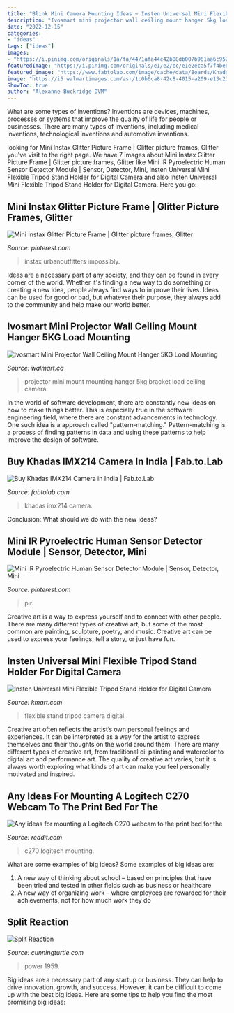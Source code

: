 ```yaml
---
title: "Blink Mini Camera Mounting Ideas ~ Insten Universal Mini Flexible Tripod Stand Holder For Digital Camera"
description: "Ivosmart mini projector wall ceiling mount hanger 5kg load mounting"
date: "2022-12-15"
categories:
- "ideas"
tags: ["ideas"]
images:
- "https://i.pinimg.com/originals/1a/fa/44/1afa44c42b08db007b961aa6c9520105.jpg"
featuredImage: "https://i.pinimg.com/originals/e1/e2/ec/e1e2eca5f7f4beda7949a1315cbfedd0.jpg"
featured_image: "https://www.fabtolab.com/image/cache/data/Boards/Khadas/214cam-500x500.jpg"
image: "https://i5.walmartimages.com/asr/1c0b6ca8-42c8-4015-a209-e13c230bb664.58d131549c3d43943ff8465393d49905.jpeg"
ShowToc: true
author: "Alexanne Buckridge DVM"
---
```



What are some types of inventions?
Inventions are devices, machines, processes or systems that improve the quality of life for people or businesses. There are many types of inventions, including medical inventions, technological inventions and automotive inventions.

	

		
looking for Mini Instax Glitter Picture Frame | Glitter picture frames, Glitter you've visit to the right page. We have 7 Images about Mini Instax Glitter Picture Frame | Glitter picture frames, Glitter like Mini IR Pyroelectric Human Sensor Detector Module | Sensor, Detector, Mini, Insten Universal Mini Flexible Tripod Stand Holder for Digital Camera and also Insten Universal Mini Flexible Tripod Stand Holder for Digital Camera. Here you go:
		
    
## Mini Instax Glitter Picture Frame | Glitter Picture Frames, Glitter

<img loading=lazy src="https://i.pinimg.com/originals/e1/e2/ec/e1e2eca5f7f4beda7949a1315cbfedd0.jpg" onerror="this.onerror=null;this.src='https://tse4.mm.bing.net/th?id=OIP.JoLUU-D1lHI4pKXtNulPwwHaLH&amp;pid=15.1';" alt="Mini Instax Glitter Picture Frame | Glitter picture frames, Glitter">

_Source: pinterest.com_

>instax urbanoutfitters impossibly. 

	

Ideas are a necessary part of any society, and they can be found in every corner of the world. Whether it's finding a new way to do something or creating a new idea, people always find ways to improve their lives. Ideas can be used for good or bad, but whatever their purpose, they always add to the community and help make our world better.

    
## Ivosmart Mini Projector Wall Ceiling Mount Hanger 5KG Load Mounting

<img loading=lazy src="https://i5.walmartimages.com/asr/1c0b6ca8-42c8-4015-a209-e13c230bb664.58d131549c3d43943ff8465393d49905.jpeg" onerror="this.onerror=null;this.src='https://tse4.mm.bing.net/th?id=OIP.8E82TG4XyB3tf2RHRDiaZgHaJ-&amp;pid=15.1';" alt="Ivosmart Mini Projector Wall Ceiling Mount Hanger 5KG Load Mounting">

_Source: walmart.ca_

>projector mini mount mounting hanger 5kg bracket load ceiling camera. 

	

In the world of software development, there are constantly new ideas on how to make things better. This is especially true in the software engineering field, where there are constant advancements in technology. One such idea is a approach called "pattern-matching." Pattern-matching is a process of finding patterns in data and using these patterns to help improve the design of software.

    
## Buy Khadas IMX214 Camera In India | Fab.to.Lab

<img loading=lazy src="https://www.fabtolab.com/image/cache/data/Boards/Khadas/214cam-500x500.jpg" onerror="this.onerror=null;this.src='https://tse1.mm.bing.net/th?id=OIP.ol0r3no5liE3mMlfXKgY0wHaHa&amp;pid=15.1';" alt="Buy Khadas IMX214 Camera in India | Fab.to.Lab">

_Source: fabtolab.com_

>khadas imx214 camera. 

	

Conclusion: What should we do with the new ideas?
 

    
## Mini IR Pyroelectric Human Sensor Detector Module | Sensor, Detector, Mini

<img loading=lazy src="https://i.pinimg.com/originals/1a/fa/44/1afa44c42b08db007b961aa6c9520105.jpg" onerror="this.onerror=null;this.src='https://tse1.mm.bing.net/th?id=OIP.XR12QlDxvcY23dItFcOCKAHaHa&amp;pid=15.1';" alt="Mini IR Pyroelectric Human Sensor Detector Module | Sensor, Detector, Mini">

_Source: pinterest.com_

>pir. 

	

Creative art is a way to express yourself and to connect with other people. There are many different types of creative art, but some of the most common are painting, sculpture, poetry, and music. Creative art can be used to express your feelings, tell a story, or just have fun.

    
## Insten Universal Mini Flexible Tripod Stand Holder For Digital Camera

<img loading=lazy src="http://c.shld.net/rpx/i/s/i/spin/10163528/prod_2117023712??hei=64&amp;wid=64&amp;qlt=50" onerror="this.onerror=null;this.src='https://tse2.mm.bing.net/th?id=OIP.hgrGPLrMAGFj5_Qm1XJm-wHaHa&amp;pid=15.1';" alt="Insten Universal Mini Flexible Tripod Stand Holder for Digital Camera">

_Source: kmart.com_

>flexible stand tripod camera digital. 

	

Creative art often reflects the artist’s own personal feelings and experiences. It can be interpreted as a way for the artist to express themselves and their thoughts on the world around them. There are many different types of creative art, from traditional oil painting and watercolor to digital art and performance art. The quality of creative art varies, but it is always worth exploring what kinds of art can make you feel personally motivated and inspired.

    
## Any Ideas For Mounting A Logitech C270 Webcam To The Print Bed For The

<img loading=lazy src="https://i.imgur.com/Crj2KXt.jpg" onerror="this.onerror=null;this.src='https://tse2.mm.bing.net/th?id=OIP.uFpjflshpfVSZAk5vJ7dBwHaJ4&amp;pid=15.1';" alt="Any ideas for mounting a Logitech C270 webcam to the print bed for the">

_Source: reddit.com_

>c270 logitech mounting. 

	

What are some examples of big ideas?
Some examples of big ideas are: 
1. A new way of thinking about school – based on principles that have been tried and tested in other fields such as business or healthcare
2. A new way of organizing work – where employees are rewarded for their achievements, not for how much work they do

    
## Split Reaction

<img loading=lazy src="http://www.splitreaction.com/wp/wp-content/uploads/2009/05/image009dsc_1959.jpg" onerror="this.onerror=null;this.src='https://tse4.mm.bing.net/th?id=OIP.gUa3v5q6ENQXWvu4H00W7wHaE7&amp;pid=15.1';" alt="Split Reaction">

_Source: cunningturtle.com_

>power 1959. 

	

Big ideas are a necessary part of any startup or business. They can help to drive innovation, growth, and success. However, it can be difficult to come up with the best big ideas. Here are some tips to help you find the most promising big ideas: 

